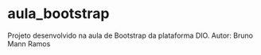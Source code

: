 # aula_bootstrap
Projeto desenvolvido na aula de Bootstrap da plataforma DIO.
Autor: Bruno Mann Ramos
